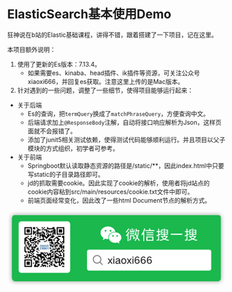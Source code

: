 # ElasticSearch基本使用Demo

狂神说在b站的Elastic基础课程，讲得不错，跟着搭建了一下项目，记在这里。

本项目额外说明：
1. 使用了更新的Es版本：7.13.4。
   - 如果需要es、kinaba、head插件、ik插件等资源，可关注公众号 xiaoxi666，并回复es获取。注意这里上传的是Mac版本。
2. 针对遇到的一些问题，调整了一些细节，使得项目能够运行起来：
- 关于后端
    - Es的查询，把`termQuery`换成了`matchPhraseQuery`，方便查询中文。
    - 后端请求加上`@ResponseBody`注解，自动将接口响应解析为Json，这样页面就不会报错了。
    - 添加了junit5相关测试依赖，使得测试代码能够顺利运行。并且项目以父子模块的方式组织，初学者可参考。
- 关于前端
    - Springboot默认读取静态资源的路径是/static/**，因此index.html中只要写static的子目录路径即可。
    - jd的抓取需要cookie。因此实现了cookie的解析，使用者将jd站点的cookie内容粘到src/main/resources/cookie.txt文件中即可。
    - 前端页面经常变化，因此改了一些html Document节点的解析方式。

![Image](./gh_xiaoxi666.png)